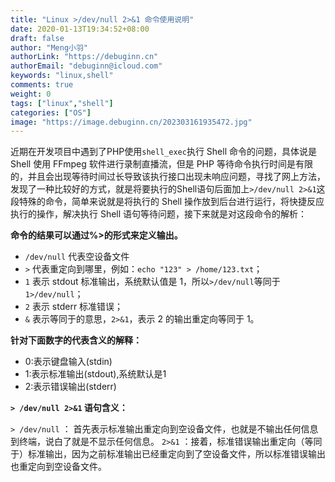 ```yaml
---
title: "Linux >/dev/null 2>&1 命令使用说明"
date: 2020-01-13T19:34:52+08:00
draft: false
author: "Meng小羽"
authorLink: "https://debuginn.cn"
authorEmail: "debuginn@icloud.com"
keywords: "linux,shell"
comments: true
weight: 0
tags: ["linux","shell"]
categories: ["OS"]
image: "https://image.debuginn.cn/202303161935472.jpg"
---
```


近期在开发项目中遇到了PHP使用`shell_exec`执行 Shell 命令的问题，具体说是 Shell 使用 FFmpeg 软件进行录制直播流，但是 PHP 等待命令执行时间是有限的，并且会出现等待时间过长导致该执行接口出现未响应问题，寻找了网上方法，发现了一种比较好的方式，就是将要执行的Shell语句后面加上`>/dev/null 2>&1`这段特殊的命令，简单来说就是将执行的 Shell 操作放到后台进行运行，将快捷反应执行的操作，解决执行 Shell 语句等待问题，接下来就是对这段命令的解析：

**命令的结果可以通过%>的形式来定义输出。**

- `/dev/null` 代表空设备文件
- `>` 代表重定向到哪里，例如：`echo "123" > /home/123.txt`； 
- `1` 表示 stdout 标准输出，系统默认值是 1，所以`>/dev/null`等同于`1>/dev/null`； 
- `2` 表示 stderr 标准错误； 
- `&` 表示等同于的意思，`2>&1`，表示 2 的输出重定向等同于 1。

**针对下面数字的代表含义的解释：**

- 0:表示键盘输入(stdin)
- 1:表示标准输出(stdout),系统默认是1 
- 2:表示错误输出(stderr)

**`> /dev/null 2>&1` 语句含义：**

`> /dev/null` ： 首先表示标准输出重定向到空设备文件，也就是不输出任何信息到终端，说白了就是不显示任何信息。
`2>&1` ：接着，标准错误输出重定向（等同于）标准输出，因为之前标准输出已经重定向到了空设备文件，所以标准错误输出也重定向到空设备文件。